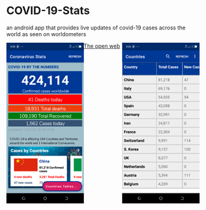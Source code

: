 # COVID-19-Stats
an android app that provides live updates of covid-19 cases across the world as seen on worldometers

<img src="screenshots/home.png" alt="home" height="60%" width="40%" align="left" /> 
<img src="screenshots/table.png" alt="others" height="60%" width="40%" align="right" />

<a href=""> The open web</a>
